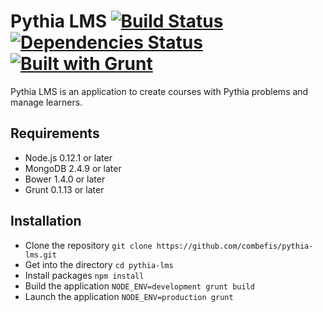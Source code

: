 # Pythia LMS [![Build Status](https://travis-ci.org/pythia-project/pythia-lms.svg?branch=master)](https://travis-ci.org/pythia-project/pythia-lms) [![Dependencies Status](https://david-dm.org/pythia-project/pythia-lms.svg)](https://david-dm.org/) [![Built with Grunt](https://cdn.gruntjs.com/builtwith.png)](http://gruntjs.com/)

Pythia LMS is an application to create courses with Pythia problems and manage learners.

## Requirements

- Node.js 0.12.1 or later
- MongoDB 2.4.9 or later
- Bower 1.4.0 or later
- Grunt 0.1.13 or later

## Installation

- Clone the repository
  `git clone https://github.com/combefis/pythia-lms.git`
- Get into the directory
  `cd pythia-lms`
- Install packages
  `npm install`
- Build the application
  `NODE_ENV=development grunt build`
- Launch the application
  `NODE_ENV=production grunt`